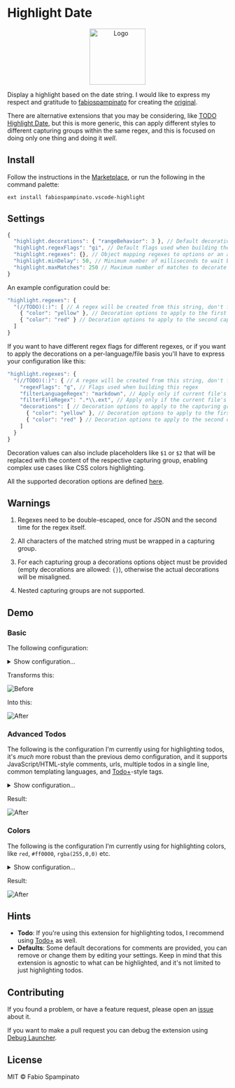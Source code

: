 # Highlight Date

<p align="center">
  <img src="https://raw.githubusercontent.com/fabiospampinato/vscode-highlight/master/resources/logo.png" width="128" alt="Logo">
</p>

Display a highlight based on the date string. I would like to express my respect and gratitude to [fabiospampinato](https://github.com/fabiospampinato) for creating the [original](https://github.com/fabiospampinato/vscode-highlight).

There are alternative extensions that you may be considering, like [TODO Highlight Date](https://marketplace.visualstudio.com/items?itemName=wayou.vscode-todo-highlight), but this is more generic, this can apply different styles to different capturing groups within the same regex, and this is focused on doing only one thing and doing it _well_.

## Install

Follow the instructions in the [Marketplace](https://marketplace.visualstudio.com/items?itemName=fabiospampinato.vscode-highlight), or run the following in the command palette:

```shell
ext install fabiospampinato.vscode-highlight
```

## Settings

```js
{
  "highlight.decorations": { "rangeBehavior": 3 }, // Default decorations from which all others inherit from
  "highlight.regexFlags": "gi", // Default flags used when building the regexes
  "highlight.regexes": {}, // Object mapping regexes to options or an array of decorations to apply to the capturing groups
  "highlight.minDelay": 50, // Minimum number of milliseconds to wait before highlighting the document after a change, used for throttling
  "highlight.maxMatches": 250 // Maximum number of matches to decorate per regex, in order not to crash the app with accidental cathastropic regexes
}
```

An example configuration could be:

```js
"highlight.regexes": {
  "(//TODO)(:)": [ // A regex will be created from this string, don't forget to double escape it
    { "color": "yellow" }, // Decoration options to apply to the first capturing group, in this case "//TODO"
    { "color": "red" } // Decoration options to apply to the second capturing group, in this case ":"
  ]
}
```

If you want to have different regex flags for different regexes, or if you want to apply the decorations on a per-language/file basis you'll have to express your configuration like this:

```js
"highlight.regexes": {
  "(//TODO)(:)": { // A regex will be created from this string, don't forget to double escape it
    "regexFlags": "g", // Flags used when building this regex
    "filterLanguageRegex": "markdown", // Apply only if current file's language matches this regex. Requires double escaping
    "filterFileRegex": ".*\\.ext", // Apply only if the current file's path matches this regex. Requires double escaping
    "decorations": [ // Decoration options to apply to the capturing groups
      { "color": "yellow" }, // Decoration options to apply to the first capturing group, in this case "//TODO"
      { "color": "red" } // Decoration options to apply to the second capturing group, in this case ":"
    ]
  }
}
```

Decoration values can also include placeholders like `$1` or `$2` that will be replaced with the content of the respective capturing group, enabling complex use cases like CSS colors highlighting.

All the supported decoration options are defined [here](https://code.visualstudio.com/docs/extensionAPI/vscode-api#DecorationRenderOptions).

## Warnings

1. Regexes need to be double-escaped, once for JSON and the second time for the regex itself.

2. All characters of the matched string must be wrapped in a capturing group.

3. For each capturing group a decorations options object must be provided (empty decorations are allowed: `{}`), otherwise the actual decorations will be misaligned.

4. Nested capturing groups are not supported.

## Demo

### Basic

The following configuration:

<details>
<summary>Show configuration...</summary>

```js
"highlight.regexes": {
  "(// ?TODO:?)(.*)": [
    {
      "overviewRulerColor": "#ffcc00",
      "backgroundColor": "#ffcc00",
      "color": "#1f1f1f",
      "fontWeight": "bold"
    },
    {
      "backgroundColor": "#d9ad00",
      "color": "#1f1f1f"
    }
  ],
  "(// ?FIXME:?)(.*)": [
    {
      "overviewRulerColor": "#ff0000",
      "backgroundColor": "#ff0000",
      "color": "#1f1f1f",
      "fontWeight": "bold"
    },
    {
      "backgroundColor": "#d90000",
      "color": "#1f1f1f"
    }
  ],
  "(// )(@\\w+)": [
    {},
    {
      "color": "#4de0ff"
    }
  ]
}
```

</details>

Transforms this:

![Before](resources/demo/before.png)

Into this:

![After](resources/demo/after.png)

### Advanced Todos

The following is the configuration I'm currently using for highlighting todos, it's _much_ more robust than the previous demo configuration, and it supports JavaScript/HTML-style comments, urls, multiple todos in a single line, common templating languages, and [Todo+](https://marketplace.visualstudio.com/items?itemName=fabiospampinato.vscode-todo-plus)-style tags.

<details>
<summary>Show configuration...</summary>

```js
"highlight.regexFlags": "gi",
"highlight.regexes": {
  "((?:<!-- *)?(?:#|// @|//|./\\*+|<!--|--|\\* @|{!|{{!--|{{!) *TODO(?:\\s*\\([^)]+\\))?:?)((?!\\w)(?: *-->| *\\*/| *!}| *--}}| *}}|(?= *(?:[^:]//|/\\*+|<!--|@|--|{!|{{!--|{{!))|(?: +[^\\n@]*?)(?= *(?:[^:]//|/\\*+|<!--|@|--(?!>)|{!|{{!--|{{!))|(?: +[^@\\n]+)?))": {
    "filterFileRegex": ".*(?<!CHANGELOG.md)$",
    "decorations": [
      {
        "overviewRulerColor": "#ffcc00",
        "backgroundColor": "#ffcc00",
        "color": "#1f1f1f",
        "fontWeight": "bold"
      },
      {
        "backgroundColor": "#ffcc00",
        "color": "#1f1f1f"
      }
    ]
  },
  "((?:<!-- *)?(?:#|// @|//|./\\*+|<!--|--|\\* @|{!|{{!--|{{!) *(?:FIXME|FIX|BUG|UGLY|DEBUG|HACK)(?:\\s*\\([^)]+\\))?:?)((?!\\w)(?: *-->| *\\*/| *!}| *--}}| *}}|(?= *(?:[^:]//|/\\*+|<!--|@|--|{!|{{!--|{{!))|(?: +[^\\n@]*?)(?= *(?:[^:]//|/\\*+|<!--|@|--(?!>)|{!|{{!--|{{!))|(?: +[^@\\n]+)?))": {
    "filterFileRegex": ".*(?<!CHANGELOG.md)$",
    "decorations": [
      {
        "overviewRulerColor": "#cc0000",
        "backgroundColor": "#cc0000",
        "color": "#1f1f1f",
        "fontWeight": "bold"
      },
      {
        "backgroundColor": "#cc0000",
        "color": "#1f1f1f"
      }
    ]
  },
  "((?:<!-- *)?(?:#|// @|//|./\\*+|<!--|--|\\* @|{!|{{!--|{{!) *(?:REVIEW|OPTIMIZE|TSC)(?:\\s*\\([^)]+\\))?:?)((?!\\w)(?: *-->| *\\*/| *!}| *--}}| *}}|(?= *(?:[^:]//|/\\*+|<!--|@|--|{!|{{!--|{{!))|(?: +[^\\n@]*?)(?= *(?:[^:]//|/\\*+|<!--|@|--(?!>)|{!|{{!--|{{!))|(?: +[^@\\n]+)?))": {
    "filterFileRegex": ".*(?<!CHANGELOG.md)$",
    "decorations": [
      {
        "overviewRulerColor": "#00ccff",
        "backgroundColor": "#00ccff",
        "color": "#1f1f1f",
        "fontWeight": "bold"
      },
      {
        "backgroundColor": "#00ccff",
        "color": "#1f1f1f"
      }
    ]
  },
  "((?:<!-- *)?(?:#|// @|//|./\\*+|<!--|--|\\* @|{!|{{!--|{{!) *(?:IDEA)(?:\\s*\\([^)]+\\))?:?)((?!\\w)(?: *-->| *\\*/| *!}| *--}}| *}}|(?= *(?:[^:]//|/\\*+|<!--|@|--|{!|{{!--|{{!))|(?: +[^\\n@]*?)(?= *(?:[^:]//|/\\*+|<!--|@|--(?!>)|{!|{{!--|{{!))|(?: +[^@\\n]+)?))": {
    "filterFileRegex": ".*(?<!CHANGELOG.md)$",
    "decorations": [
      {
        "overviewRulerColor": "#cc00cc",
        "backgroundColor": "#cc00cc",
        "color": "#1f1f1f",
        "fontWeight": "bold"
      },
      {
        "backgroundColor": "#cc00cc",
        "color": "#1f1f1f"
      }
    ]
  }
}
```

</details>

Result:

![After](resources/demo/after_adv.png)

### Colors

The following is the configuration I'm currently using for highlighting colors, like `red`, `#ff0000`, `rgba(255,0,0)` etc.

<details>
<summary>Show configuration...</summary>

```js
"highlight.regexFlags": "gi",
"highlight.regexes": {
  "(?<!\\w)(#[a-f0-9]{3,4}|#[a-f0-9]{6}|#[a-f0-9]{8}|rgba?\\s*\\([^)]*?\\)|hsla?\\s*\\([^)]*?\\)|aliceblue|antiquewhite|aqua|aquamarine|azure|beige|bisque|black|blanchedalmond|blue|blueviolet|brown|burlywood|cadetblue|chartreuse|chocolate|coral|cornflowerblue|cornsilk|crimson|cyanaqua|darkblue|darkcyan|darkgoldenrod|darkgray|darkgreen|darkgrey|darkkhaki|darkmagenta|darkolivegreen|darkorange|darkorchid|darkred|darksalmon|darkseagreen|darkslateblue|darkslategray|darkslategrey|darkturquoise|darkviolet|deeppink|deepskyblue|dimgray|dimgrey|dodgerblue|firebrick|floralwhite|forestgreen|fuchsia|gainsboro|ghostwhite|gold|goldenrod|gray|green|greenyellow|grey|honeydew|hotpink|indianred|indigo|ivory|khaki|lavender|lavenderblush|lawngreen|lemonchiffon|lightblue|lightcoral|lightcyan|lightgoldenrodyellow|lightgray|lightgreen|lightgrey|lightpink|lightsalmon|lightseagreen|lightskyblue|lightslategray|lightslategrey|lightsteelblue|lightyellow|lime|limegreen|linen|magenta|maroon|mediumaquamarine|mediumblue|mediumorchid|mediumpurple|mediumseagreen|mediumslateblue|mediumspringgreen|mediumturquoise|mediumvioletred|midnightblue|mintcream|mistyrose|moccasin|navajowhite|navy|oldlace|olive|olivedrab|orange|orangered|orchid|palegoldenrod|palegreen|paleturquoise|palevioletred|papayawhip|peachpuff|peru|pink|plum|powderblue|purple|rebeccapurple|red|rosybrown|royalblue|saddlebrown|salmon|sandybrown|seagreen|seashell|sienna|silver|skyblue|slateblue|slategray|slategrey|snow|springgreen|tan|teal|thistle|turquoise|violet|wheat|white|whitesmoke|yellow|yellowgreen)(?!\\w)": [
    {
      "rangeBehavior": 1,
      "borderWidth": "1px",
      "borderColor": "$1",
      "borderStyle": "solid"
    }
  ]
}
```

</details>

Result:

![After](resources/demo/after_colors.png)

## Hints

- **Todo**: If you're using this extension for highlighting todos, I recommend using [Todo+](https://marketplace.visualstudio.com/items?itemName=fabiospampinato.vscode-todo-plus) as well.
- **Defaults**: Some default decorations for comments are provided, you can remove or change them by editing your settings. Keep in mind that this extension is agnostic to what can be highlighted, and it's not limited to just highlighting todos.

## Contributing

If you found a problem, or have a feature request, please open an [issue](https://github.com/fabiospampinato/vscode-highlight/issues) about it.

If you want to make a pull request you can debug the extension using [Debug Launcher](https://marketplace.visualstudio.com/items?itemName=fabiospampinato.vscode-debug-launcher).

## License

MIT © Fabio Spampinato
